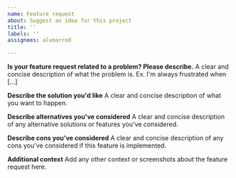 ```yaml
---
name: Feature request
about: Suggest an idea for this project
title: ''
labels: ''
assignees: alvmarrod

---
```


**Is your feature request related to a problem? Please describe.**
A clear and concise description of what the problem is. Ex. I'm always frustrated when [...]

**Describe the solution you'd like**
A clear and concise description of what you want to happen.

**Describe alternatives you've considered**
A clear and concise description of any alternative solutions or features you've considered.

**Describe cons you've considered**
A clear and concise description of any cons you've considered if this feature is implemented.

**Additional context**
Add any other context or screenshots about the feature request here.
